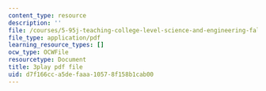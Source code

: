 ```yaml
---
content_type: resource
description: ''
file: /courses/5-95j-teaching-college-level-science-and-engineering-fall-2015/d7f166cca5defaaa10578f158b1cab00_L-Sv1oL43ew.pdf
file_type: application/pdf
learning_resource_types: []
ocw_type: OCWFile
resourcetype: Document
title: 3play pdf file
uid: d7f166cc-a5de-faaa-1057-8f158b1cab00
---
```

